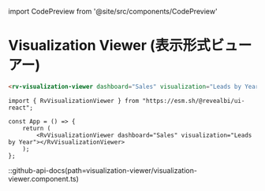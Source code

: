import CodePreview from '@site/src/components/CodePreview'

# Visualization Viewer (表示形式ビューアー)

<CodePreview previewHeight="600" sourceOpen="true">

```html
<rv-visualization-viewer dashboard="Sales" visualization="Leads by Year"></rv-visualization-viewer>
```

```tsx
import { RvVisualizationViewer } from "https://esm.sh/@revealbi/ui-react";

const App = () => {
    return (
        <RvVisualizationViewer dashboard="Sales" visualization="Leads by Year"></RvVisualizationViewer>
    );
};
```

</CodePreview>

::github-api-docs(path=visualization-viewer/visualization-viewer.component.ts)